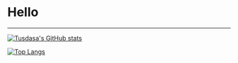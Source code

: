 # Hello
---

[![Tusdasa's GitHub stats](https://github-readme-stats.vercel.app/api?username=tusdasa)](https://github.com/tusdasa/github-readme-stats)

[![Top Langs](https://github-readme-stats.vercel.app/api/top-langs/?username=tusdasa&layout=compact)](https://github.com/tusdasa/github-readme-stats)